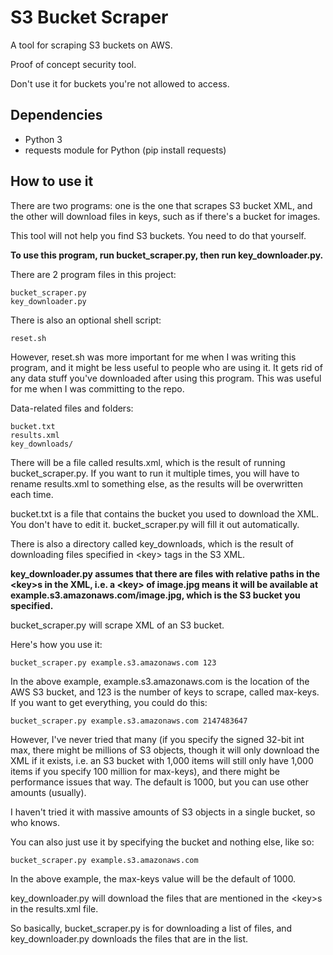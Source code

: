 # S3 Bucket Scraper
A tool for scraping S3 buckets on AWS. 

Proof of concept security tool. 

Don't use it for buckets you're not allowed to access.

## Dependencies

- Python 3
- requests module for Python (pip install requests)

## How to use it

There are two programs: one is the one that scrapes S3 bucket XML, and the other will download files in keys, such as if there's a bucket for images.

This tool will not help you find S3 buckets. You need to do that yourself.

**To use this program, run bucket_scraper.py, then run key_downloader.py.**

There are 2 program files in this project:

```
bucket_scraper.py
key_downloader.py
```

There is also an optional shell script:

```
reset.sh
```

However, reset.sh was more important for me when I was writing this program, and it might be less useful to people who are using it. It gets rid of any data stuff you've downloaded after using this program. This was useful for me when I was committing to the repo. 

Data-related files and folders:

```
bucket.txt
results.xml
key_downloads/
```

There will be a file called results.xml, which is the result of running bucket_scraper.py. If you want to run it multiple times, you will have to rename results.xml to something else, as the results will be overwritten each time.

bucket.txt is a file that contains the bucket you used to download the XML. You don't have to edit it. bucket_scraper.py will fill it out automatically.

There is also a directory called key_downloads, which is the result of downloading files specified in \<key> tags in the S3 XML.

**key_downloader.py assumes that there are files with relative paths in the \<key>s in the XML, i.e. a \<key> of image.jpg means it will be available at example.s3.amazonaws.com/image.jpg, which is the S3 bucket you specified.**

bucket_scraper.py will scrape XML of an S3 bucket.

Here's how you use it:

```
bucket_scraper.py example.s3.amazonaws.com 123
```

In the above example, example.s3.amazonaws.com is the location of the AWS S3 bucket, and 123 is the number of keys to scrape, called max-keys. If you want to get everything, you could do this:

```
bucket_scraper.py example.s3.amazonaws.com 2147483647
```

However, I've never tried that many (if you specify the signed 32-bit int max, there might be millions of S3 objects, though it will only download the XML if it exists, i.e. an S3 bucket with 1,000 items will still only have 1,000 items if you specify 100 million for max-keys), and there might be performance issues that way. The default is 1000, but you can use other amounts (usually).

I haven't tried it with massive amounts of S3 objects in a single bucket, so who knows.

You can also just use it by specifying the bucket and nothing else, like so:

```
bucket_scraper.py example.s3.amazonaws.com
```

In the above example, the max-keys value will be the default of 1000.

key_downloader.py will download the files that are mentioned in the \<key>s in the results.xml file.

So basically, bucket_scraper.py is for downloading a list of files, and key_downloader.py downloads the files that are in the list.



